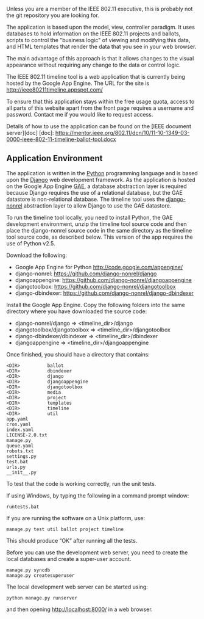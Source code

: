 Unless you are a member of the IEEE 802.11 executive, this is probably not the
git repository you are looking for.

The application is based upon the model, view, controller paradigm. It uses
databases to hold information on the IEEE 802.11 projects and ballots, scripts
to control the "business logic" of viewing and modifying this data, and HTML
templates that render the data that you see in your web browser.

The main advantage of this approach is that it allows changes to the visual
appearance without requiring any change to the data or control logic.

The IEEE 802.11 timeline tool is a web application that is currently being
hosted by the Google App Engine. The URL for the site is <http://ieee80211timeline.appspot.com/>

To ensure that this application stays within the free usage quota, access to all
parts of this website apart from the front page requires a username and
password. Contact me if you would like to request access.

Details of how to use the application can be found on the [IEEE document server][doc]
  [doc]: https://mentor.ieee.org/802.11/dcn/10/11-10-1349-03-0000-ieee-802-11-timeline-ballot-tool.docx
  
Application Environment
-----------------------
The application is written in the [Python][python] programming language and is based upon
the [Django][django] web development framework. As the application is hosted on the Google
App Engine [GAE][GAE], a database abstraction layer is required because Django
requires the use of a relational database, but the GAE datastore is
non-relational database. The timeline tool uses the [django-nonrel][nonrel] abstraction
layer to allow Django to use the GAE datastore.

  [python]: http://www.python.org/
  [GAE]: http://code.google.com/appengine/
  [django]: http://www.djangoproject.com/
  [nonrel]: http://www.allbuttonspressed.com/projects/django-nonrel

To run the timeline tool locally, you need to install Python, the GAE
development environment, unzip the timeline tool source code and then place the
django-nonrel source code in the same directory as the timeline tool source
code, as described below. This version of the app requires the use of
Python v2.5.

Download the following:
* Google App Engine for Python <http://code.google.com/appengine/>
* django-nonrel: <https://github.com/django-nonrel/django>
* djangoappengine: <https://github.com/django-nonrel/djangoappengine>
* djangotoolbox: <https://github.com/django-nonrel/djangotoolbox>
* django-dbindexer: <https://github.com/django-nonrel/django-dbindexer>

Install the Google App Engine. Copy the following folders into the same 
directory where you have downloaded the source code:
* django-nonrel/django => <timeline_dir>/django
* djangotoolbox/djangotoolbox => <timeline_dir>/djangotoolbox
* django-dbindexer/dbindexer => <timeline_dir>/dbindexer
* djangoappengine => <timeline_dir>/djangoappengine

Once finished, you should have a directory that contains:

    <DIR>          ballot
    <DIR>          dbindexer
    <DIR>          django
    <DIR>          djangoappengine
    <DIR>          djangotoolbox
    <DIR>          media
    <DIR>          project
    <DIR>          templates
    <DIR>          timeline
    <DIR>          util
    app.yaml
    cron.yaml
    index.yaml
    LICENSE-2.0.txt
    manage.py
    queue.yaml
    robots.txt
    settings.py
    test.bat
    urls.py
    __init__.py

To test that the code is working correctly, run the unit tests.

If using Windows, by typing the following in a command prompt window:

    runtests.bat

If you are running the software on a Unix platform, use:

    manage.py test util ballot project timeline

This should produce “OK” after running all the tests.

Before you can use the development web server, you need to create the local
databases and create a super-user account.

    manage.py syncdb
    manage.py createsuperuser

The local development web server can be started using:

    python manage.py runserver

and then opening <http://localhost:8000/> in a web browser.

 
